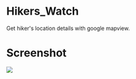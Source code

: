 # Hikers_Watch
Get hiker's location details with google mapview.
# Screenshot

<img src="https://github.com/zobaer53/Hikers_Watch/blob/master/Screenshot_2021-06-18-14-49-20-10.jpg">

